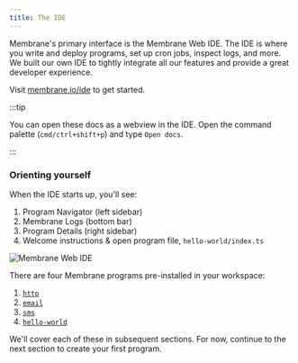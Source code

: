 ```yaml
---
title: The IDE
---
```


Membrane's primary interface is the Membrane Web IDE. The IDE is where you write
and deploy programs, set up cron jobs, inspect logs, and more. We built our own
IDE to tightly integrate all our features and provide a great developer
experience.

Visit <a href="https://membrane.io/ide" target="_blank">membrane.io/ide</a> to
get started.

:::tip

You can open these docs as a webview in the IDE. Open the command palette
(`cmd/ctrl+shift+p`) and type `Open docs`.

:::

### Orienting yourself

When the IDE starts up, you'll see:

1. Program Navigator (left sidebar)
2. Membrane Logs (bottom bar)
3. Program Details (right sidebar)
4. Welcome instructions & open program file, `hello-world/index.ts`

![Membrane Web IDE](/cloud-assets/ide-orientation.png)

There are four Membrane programs pre-installed in your workspace:

1. [`http`](/guides/endpoints/#http-program)
2. [`email`](/guides/email)
3. [`sms`](/guides/sms)
4. [`hello-world`](/getting-started/hello-world)

We'll cover each of these in subsequent sections. For now, continue to the next
section to create your first program.
